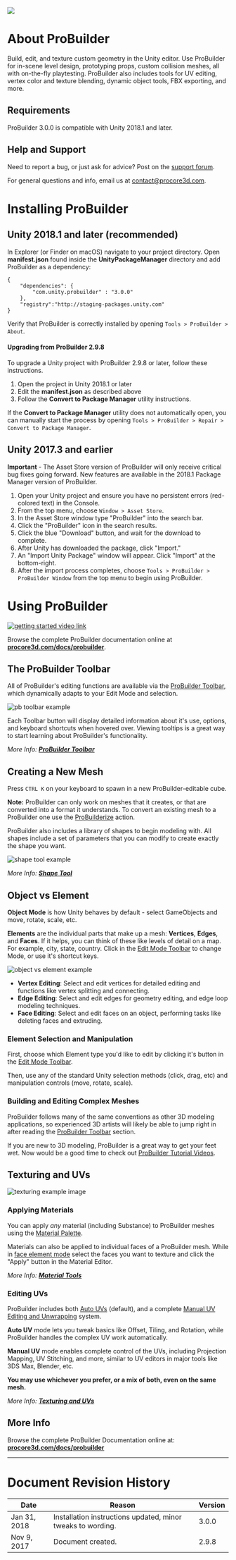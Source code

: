![](images/ProBuilder_Logo_Flat_256.png)

# About ProBuilder

Build, edit, and texture custom geometry in the Unity editor. Use ProBuilder for in-scene level design, prototyping props, custom collision meshes, all with on-the-fly playtesting. ProBuilder also includes tools for UV editing, vertex color and texture blending, dynamic object tools, FBX exporting, and more.

## Requirements

ProBuilder 3.0.0 is compatible with Unity 2018.1 and later.

## Help and Support

Need to report a bug, or just ask for advice? Post on the [support forum](http://www.procore3d.com/forum).

For general questions and info, email us at [contact@procore3d.com](mailto:contact@procore3d.com).

# Installing ProBuilder

## Unity 2018.1 and later (recommended)

In Explorer (or Finder on macOS) navigate to your project directory. Open **manifest.json** found inside the **UnityPackageManager** directory and add ProBuilder as a dependency:


```
{
	"dependencies": {
		"com.unity.probuilder" : "3.0.0"
	},
	"registry":"http://staging-packages.unity.com"
}
```

Verify that ProBuilder is correctly installed by opening `Tools > ProBuilder > About`.

#### Upgrading from ProBuilder 2.9.8

To upgrade a Unity project with ProBuilder 2.9.8 or later, follow these instructions.

1. Open the project in Unity 2018.1 or later
2. Edit the **manifest.json** as described above
3. Follow the **Convert to Package Manager** utility instructions.

If the **Convert to Package Manager** utility does not automatically open, you can manually start the process by opening `Tools > ProBuilder > Repair > Convert to Package Manager`.


## Unity 2017.3 and earlier

**Important** - The Asset Store version of ProBuilder will only receive critical bug fixes going forward. New features are available in the 2018.1 Package Manager version of ProBuilder.

1. Open your Unity project and ensure you have no persistent errors (red-colored text) in the Console.
1. From the top menu, choose `Window > Asset Store`.
1. In the Asset Store window type "ProBuilder" into the search bar.
1. Click the "ProBuilder" icon in the search results.
1. Click the blue "Download" button, and wait for the download to complete.
1. After Unity has downloaded the package, click "Import."
1. An "Import Unity Package" window will appear. Click "Import" at the bottom-right.
1. After the import process completes, choose `Tools > ProBuilder > ProBuilder Window` from the top menu to begin using ProBuilder.

# Using ProBuilder

[![getting started video link](images/VidLink_GettingStarted_Slim.png)](https://www.youtube.com/watch?v=Ta3HkV_qHTc])

Browse the complete ProBuilder documentation online at [**procore3d.com/docs/probuilder**](http://www.procore3d.com/docs/probuilder).

## The ProBuilder Toolbar

All of ProBuilder's editing functions are available via the [ProBuilder Toolbar](http://procore3d.github.io/probuilder2/toolbar/overview-toolbar), which dynamically adapts to your Edit Mode and selection.

![pb toolbar example](images/toolbar_example.png)

Each Toolbar button will display detailed information about it's use, options, and keyboard shortcuts when hovered over. Viewing tooltips is a great way to start learning about ProBuilder's functionality.

*More Info: [**ProBuilder Toolbar**](http://procore3d.github.io/probuilder2/toolbar/overview-toolbar)*

## Creating a New Mesh

Press `CTRL K` on your keyboard to spawn in a new ProBuilder-editable cube.

**Note:** ProBuilder can only work on meshes that it creates, or that are converted into a format it understands. To convert an existing mesh to a ProBuilder one use the [ProBuilderize](http://procore3d.github.io/probuilder2/toolbar/object-actions/#probuilderize-object) action.

ProBuilder also includes a library of shapes to begin modeling with. All shapes include a set of parameters that you can modify to create exactly the shape you want.

![shape tool example](images/Example_ShapeToolsWithCurvedStair.png)

*More Info: [**Shape Tool**](http://procore3d.github.io/probuilder2/toolbar/tool-panels/#shape-tool)*

## Object vs Element

**Object Mode** is how Unity behaves by default - select GameObjects and move, rotate, scale, etc.

**Elements** are the individual parts that make up a mesh: **Vertices**, **Edges**, and **Faces**. If it helps, you can think of these like levels of detail on a map. For example, city, state, country. Click in the [Edit Mode Toolbar](http://procore3d.github.io/probuilder2/toolbar/overview-toolbar/#edit-mode-toolbar) to change Mode, or use it's shortcut keys.

![object vs element example](images/ExampleImage_ObjectAndElementEditingModes.png)

* **Vertex Editing**: Select and edit vertices for detailed editing and functions like vertex splitting and connecting.
* **Edge Editing**: Select and edit edges for geometry editing, and edge loop modeling techniques.
* **Face Editing**: Select and edit faces on an object, performing tasks like deleting faces and extruding.

### Element Selection and Manipulation

First, choose which Element type you'd like to edit by clicking it's button in the [Edit Mode Toolbar](http://procore3d.github.io/probuilder2/toolbar/overview-toolbar/#edit-mode-toolbar).

Then, use any of the standard Unity selection methods (click, drag, etc) and manipulation controls (move, rotate, scale).

### Building and Editing Complex Meshes

ProBuilder follows many of the same conventions as other 3D modeling applications, so experienced 3D artists will likely be able to jump right in after reading the [ProBuilder Toolbar](http://procore3d.github.io/probuilder2/toolbar/overview-toolbar) section.

If you are new to 3D modeling, ProBuilder is a great way to get your feet wet. Now would be a good time to check out [ProBuilder Tutorial Videos](https://www.procore3d.com/videos).

## Texturing and UVs

![texturing example image](images/Example_MaterialsOnLevel.png)

### Applying Materials

You can apply *any* material (including Substance) to ProBuilder meshes using the [Material Palette](http://procore3d.github.io/probuilder2/toolbar/tool-panels/#material-tools).

Materials can also be applied to individual faces of a ProBuilder mesh. While in [face element mode](http://procore3d.github.io/probuilder2/toolbar/overview-toolbar/#edit-mode-toolbar) select the faces you want to texture and click the "Apply" button in the Material Editor.

*More Info: [**Material Tools**](http://procore3d.github.io/probuilder2/toolbar/tool-panels/#material-tools)*

### Editing UVs

ProBuilder includes both [Auto UVs](http://procore3d.github.io/probuilder2/texturing/auto-uvs-actions) (default), and a complete [Manual UV Editing and Unwrapping](http://procore3d.github.io/probuilder2/texturing/manual-uvs-actions) system.

**Auto UV** mode lets you tweak basics like Offset, Tiling, and Rotation, while ProBuilder handles the complex UV work automatically.

**Manual UV** mode enables complete control of the UVs, including Projection Mapping, UV Stitching, and more, similar to UV editors in major tools like 3DS Max, Blender, etc.

**You may use whichever you prefer, or a mix of both, even on the same mesh.**

*More Info: [**Texturing and UVs**](http://procore3d.github.io/probuilder2/texturing/overview-texture-mapping)*

## More Info

Browse the complete ProBuilder Documentation online at: [**procore3d.com/docs/probuilder**](www.procore3d.com/docs/probuilder)

---

# Document Revision History

|Date|Reason|Version|
|---|---|---|
|Jan 31, 2018|Installation instructions updated, minor tweaks to wording. | 3.0.0 |
|Nov 9, 2017|Document created. | 2.9.8 |

